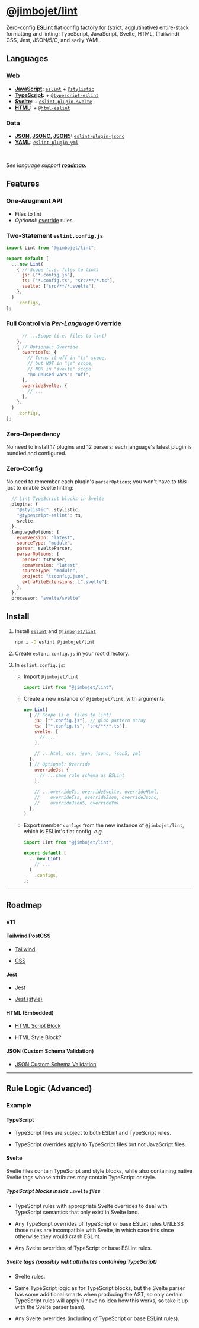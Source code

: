 # [@jimbojet/lint](https://npmjs.com/package/@jimbojet/lint)

Zero-config [**ESLint**](https://eslint.org/) flat config factory for (strict, agglutinative) entire-stack formatting and linting: TypeScript, JavaScript, Svelte, HTML, (Tailwind) CSS, Jest, JSON/5/C, and sadly YAML.

## Languages

### Web

- **[JavaScript](https://developer.mozilla.org/en-US/docs/Web/JavaScript):** [`eslint`](https://eslint.org) + [`@stylistic`](https://eslint.style)
- **[TypeScript](https://typescriptlang.org):** + [`@typescript-eslint`](https://typescript-eslint.io/)
- **[Svelte](https://svelte.dev):** + [`eslint-plugin-svelte`](https://sveltejs.github.io/eslint-plugin-svelte/)
- **[HTML](https://developer.mozilla.org/en-US/docs/Web/HTML):** + [`@html-eslint`](https://html-eslint.org/)

### Data

- **[JSON](https://json.org), [JSONC](https://code.visualstudio.com/docs/languages/json#_json-with-comments), [JSON5](https://json5.org/):** [`eslint-plugin-jsonc`](https://ota-meshi.github.io/eslint-plugin-jsonc/)
- **[YAML](https://redhat.com/en/topics/automation/what-is-yaml):** [`eslint-plugin-yml`](https://ota-meshi.github.io/eslint-plugin-yml/)

<br />

*See language support **[roadmap](#roadmap).***

## Features

### One-Arugment API

- Files to lint
- *Optional:* [override](#full-control-via-per-language-override) rules

### Two-Statement `eslint.config.js`

```javascript
import Lint from "@jimbojet/lint";

export default [
  ...new Lint(
    { // Scope (i.e. files to lint)
      js: ["*.config.js"],
      ts: ["*.config.ts", "src/**/*.ts"],
      svelte: ["src/**/*.svelte"],
    },
  )
    .configs,
];
```

### Full Control via *Per-Language* Override

```javascript
      // ...Scope (i.e. files to lint)
    },
    { // Optional: Override
      overrideTs: {
        // Turns it off in "ts" scope,
        // but NOT in "js" scope,
        // NOR in "svelte" scope.
        "no-unused-vars": "off",
      },
      overrideSvelte: {
        // ...
      },
    },
  )
    .configs,
];
```

### Zero-Dependency

No need to install 17 plugins and 12 parsers: each language's latest plugin is bundled and configured.

### Zero-Config

No need to remember each plugin's `parserOptions`; you won't have to *this* just to enable Svelte linting:

  ```javascript
    // Lint TypeScript blocks in Svelte
    plugins: {
      "@stylistic": stylistic,
      "@typescript-eslint": ts,
      svelte,
    },
    languageOptions: {
      ecmaVersion: "latest",
      sourceType: "module",
      parser: svelteParser,
      parserOptions: {
        parser: tsParser,
        ecmaVersion: "latest",
        sourceType: "module",
        project: "tsconfig.json",
        extraFileExtensions: [".svelte"],
      },
    },
    processor: "svelte/svelte"
  ```

## Install

1. Install [`eslint`](https://npmjs.com/package/eslint) and [`@jimbojet/lint`](https://npmjs.com/package/@jimbojet/lint)

    ```bash
    npm i -D eslint @jimbojet/lint
    ```

1. Create `eslint.config.js` in your root directory.

1. In `eslint.config.js`:
    - Import `@jimbojet/lint`.

        ```javascript
        import Lint from "@jimbojet/lint";
        ```

    - Create a new instance of `@jimbojet/lint`, with arguments:

        ```javascript
        new Lint(
          { // Scope (i.e. files to lint)
            js: ["*.config.js"], // glob pattern array
            ts: ["*.config.ts", "src/**/*.ts"],
            svelte: [
              // ...
            ],

            // ...html, css, json, jsonc, json5, yml
          },
          { // Optional: Override
            overrideJs: {
              // ...same rule schema as ESLint
            },

            // ...overrideTs, overrideSvelte, overrideHtml,
            //    overrideCss, overrideJson, overrideJsonc,
            //    overrideJson5, overrideYml
          },
        )
        ```

    - Export member `configs` from the new instance of `@jimbojet/lint`, which is ESLint's flat config. *e.g.*

        ```javascript
        import Lint from "@jimbojet/lint";

        export default [
          ...new Lint(
            // ...
          )
            .configs,
        ];

        ```

___

## Roadmap

### v11

#### Tailwind PostCSS

- [Tailwind](https://github.com/francoismassart/eslint-plugin-tailwindcss)

- [CSS](https://ota-meshi.github.io/eslint-plugin-css/)

#### Jest

- [Jest](https://github.com/jest-community/eslint-plugin-jest)

- [Jest (style)](https://github.com/dangreenisrael/eslint-plugin-jest-formatting)

#### HTML (Embedded)

- [HTML Script Block](https://github.com/BenoitZugmeyer/eslint-plugin-html)

- HTML Style Block?

#### JSON (Custom Schema Validation)

- [JSON Custom Schema Validation](https://github.com/ota-meshi/eslint-plugin-json-schema-validator)

___

## Rule Logic (Advanced)

### Example

#### TypeScript

- TypeScript files are subject to both ESLint and TypeScript rules.

- TypeScript overrides apply to TypeScript files but not JavaScript files.

#### Svelte

Svelte files contain TypeScript and style blocks, while also containing native Svelte tags whose attributes may contain TypeScript or style.

##### TypeScript blocks inside `.svelte` files

- TypeScript rules with appropriate Svelte overrides to deal with TypeScript semantics that only exist in Svelte land.

- Any TypeScript overrides of TypeScript or base ESLint rules UNLESS those rules are incompatible with Svelte, in which case this since otherwise they would crash ESLint.

- Any Svelte overrides of TypeScript or base ESLint rules.

##### Svelte tags (possibly wiht attributes containing TypeScript)

- Svelte rules.

- Same TypeScript logic as for TypeScript blocks, but the Svelte parser has some additional smarts when producing the AST, so only certain TypeScript rules will apply (I have no idea how this works, so take it up with the Svelte parser team).

- Any Svelte overrides (including of TypeScript or base ESLint rules).
